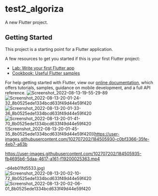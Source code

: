 # test2_algoriza

A new Flutter project.

## Getting Started

This project is a starting point for a Flutter application.

A few resources to get you started if this is your first Flutter project:

- [Lab: Write your first Flutter app](https://flutter.dev/docs/get-started/codelab)
- [Cookbook: Useful Flutter samples](https://flutter.dev/docs/cookbook)

For help getting started with Flutter, view our
[online documentation](https://flutter.dev/docs), which offers tutorials,
samples, guidance on mobile development, and a full API reference.
![Screenshot_2022-08-13-19-55-29-89](https://user-images.githubusercontent.com/102707202/184505922-717768e1-befc-4554-bf97-d59763d7581a.jpg)
![Screenshot_2022-08-13-20-01-24-32_8b0525ede1334bcd633f49d44e59f420](https://user-images.githubusercontent.com/102707202/184505925-80e8db2a-a3bc-49d7-a5e1-cc35eff97bbf.jpg)
![Screenshot_2022-08-13-20-01-33-36_8b0525ede1334bcd633f49d44e59f420](https://user-images.githubusercontent.com/102707202/184505928-3044967f-4f3e-4410-81a7-c7a1ccd0b719.jpg)
![Screenshot_2022-08-13-20-01-41-70_8b0525ede1334bcd633f49d44e59f420](https://user-images.githubusercontent.com/102707202/184505929-1d3264b3-d163-450d-8816-989d80f35f6b.jpg)
![Screenshot_2022-08-13-20-01-45-35_8b0525ede1334bcd633f49d44e59f420](https://user-images.githubusercontent.com/102707202/184505930-c0bf3366-35fe-4eb7-a63b

https://user-images.githubusercontent.com/102707202/184505935-fb4695b6-5daa-4617-a161-f19200025363.mp4

-d4eb01fd5533.jpg)
![Screenshot_2022-08-13-20-02-10-72_8b0525ede1334bcd633f49d44e59f420](https://user-images.githubusercontent.com/102707202/184505932-3d8baf7a-8f0d-481d-8498-49069261efd6.jpg)
![Screenshot_2022-08-13-20-02-06-01_8b0525ede1334bcd633f49d44e59f420](https://user-images.githubusercontent.com/102707202/184505933-bace195f-d588-4a71-862d-adf3930486e4.jpg)

